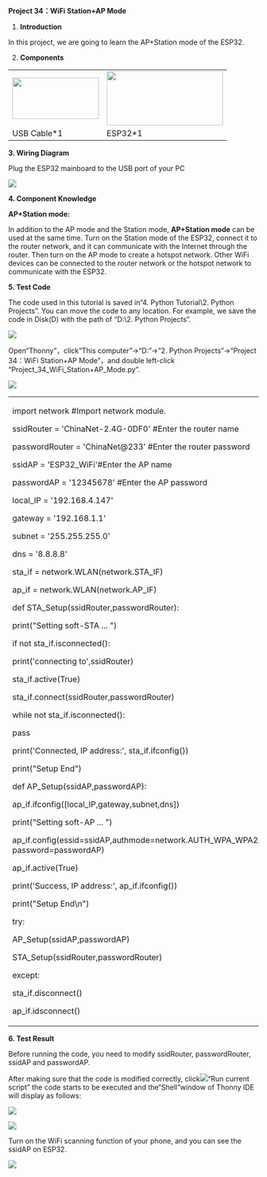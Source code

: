 **Project 34：WiFi Station+AP Mode**

1.  **Introduction**

In this project, we are going to learn the AP+Station mode of the ESP32.

2.  **Components**

<table>
<tbody>
<tr class="odd">
<td><img src="https://raw.githubusercontent.com/keyestudio/KS5011-KS5011F-Keyestudio-ESP32-Learning-Kit-Complete-Edition-Python/master/media/729232b0c2d2c01984808289b222890c.png" style="width:1.8125in;height:0.86458in" /></td>
<td><img src="https://raw.githubusercontent.com/keyestudio/KS5011-KS5011F-Keyestudio-ESP32-Learning-Kit-Complete-Edition-Python/master/media/53f17b0de2d98d4714e8fe9043a346ca.jpeg" style="width:2.43681in;height:1.13472in" /></td>
</tr>
<tr class="even">
<td> USB Cable*1</td>
<td>ESP32*1</td>
</tr>
</tbody>
</table>

**3. Wiring Diagram**

Plug the ESP32 mainboard to the USB port of your PC

![](/media/53f17b0de2d98d4714e8fe9043a346ca.jpeg)

**4. Component Knowledge**

**AP+Station mode:**

In addition to the AP mode and the Station mode, **AP+Station mode** can
be used at the same time. Turn on the Station mode of the ESP32, connect
it to the router network, and it can communicate with the Internet
through the router. Then turn on the AP mode to create a hotspot
network. Other WiFi devices can be connected to the router network or
the hotspot network to communicate with the ESP32.

**5. Test Code**

The code used in this tutorial is saved in“4. Python Tutorial\\2. Python
Projects”. You can move the code to any location. For example, we save
the code in Disk(D) with the path of “D:\\2. Python Projects”.

![](/media/906b7d4391131929a6b0726f7f5bab30.png)

Open“Thonny”，click“This computer”→“D:”→“2. Python Projects”→“Project
34：WiFi Station+AP Mode”，and double left-click
“Project\_34\_WiFi\_Station+AP\_Mode.py”.

![](/media/1ec034a81c5f59b5c6568974db3eda91.png)

<table>
<tbody>
<tr class="odd">
<td><p>import network #Import network module.</p>
<p>ssidRouter = 'ChinaNet-2.4G-0DF0' #Enter the router name</p>
<p>passwordRouter = 'ChinaNet@233' #Enter the router password</p>
<p>ssidAP = 'ESP32_WiFi'#Enter the AP name</p>
<p>passwordAP = '12345678' #Enter the AP password</p>
<p>local_IP = '192.168.4.147'</p>
<p>gateway = '192.168.1.1'</p>
<p>subnet = '255.255.255.0'</p>
<p>dns = '8.8.8.8'</p>
<p>sta_if = network.WLAN(network.STA_IF)</p>
<p>ap_if = network.WLAN(network.AP_IF)</p>
<p>def STA_Setup(ssidRouter,passwordRouter):</p>
<p>print("Setting soft-STA ... ")</p>
<p>if not sta_if.isconnected():</p>
<p>print('connecting to',ssidRouter)</p>
<p>sta_if.active(True)</p>
<p>sta_if.connect(ssidRouter,passwordRouter)</p>
<p>while not sta_if.isconnected():</p>
<p>pass</p>
<p>print('Connected, IP address:', sta_if.ifconfig())</p>
<p>print("Setup End")</p>
<p>def AP_Setup(ssidAP,passwordAP):</p>
<p>ap_if.ifconfig([local_IP,gateway,subnet,dns])</p>
<p>print("Setting soft-AP ... ")</p>
<p>ap_if.config(essid=ssidAP,authmode=network.AUTH_WPA_WPA2_PSK, password=passwordAP)</p>
<p>ap_if.active(True)</p>
<p>print('Success, IP address:', ap_if.ifconfig())</p>
<p>print("Setup End\n")</p>
<p>try:</p>
<p>AP_Setup(ssidAP,passwordAP)</p>
<p>STA_Setup(ssidRouter,passwordRouter)</p>
<p>except:</p>
<p>sta_if.disconnect()</p>
<p>ap_if.idsconnect()</p></td>
</tr>
</tbody>
</table>

**6. Test Result**

Before running the code, you need to modify ssidRouter, passwordRouter,
ssidAP and passwordAP.

After making sure that the code is modified correctly,
click![](/media/da852227207616ccd9aff28f19e02690.png)“Run current script” the code starts to be
executed and the“Shell”window of Thonny IDE will display as follows:

![](/media/03c30dc4b3acc21f4f81e9f3f8718b39.jpeg)

![](/media/72c864c57de3f40d2a55ee3c10449898.png)

Turn on the WiFi scanning function of your phone, and you can see the
ssidAP on ESP32.

![](/media/3e0ad895bea7f5100cc02a415adcace7.png)
